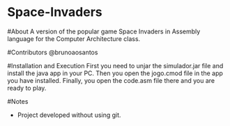 # Space-Invaders

#About
A version of the popular game Space Invaders in Assembly language for the Computer Architecture class.

#Contributors
@brunoaosantos

#Installation and Execution
First you need to unjar the simulador.jar file and install the java app in your PC. Then you open the jogo.cmod file in the app you have installed. Finally, you open the code.asm file there and you are ready to play.

#Notes
* Project developed without using git.
